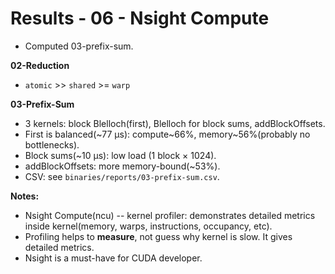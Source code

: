 # Results - 06 - Nsight Compute

- Computed 03-prefix-sum.

**02-Reduction**
- `atomic` >> `shared` >= `warp`

**03-Prefix-Sum**
- 3 kernels: block Blelloch(first), Blelloch for block sums, addBlockOffsets.
- First is balanced(~77 µs): compute~66%, memory~56%(probably no bottlenecks).
- Block sums(~10 µs): low load (1 block × 1024).
- addBlockOffsets: more memory-bound(~53%).
- CSV: see `binaries/reports/03-prefix-sum.csv`.

**Notes:**
- Nsight Compute(ncu) -- kernel profiler: demonstrates detailed metrics inside kernel(memory, warps, instructions, occupancy, etc).
- Profiling helps to **measure**, not guess why kernel is slow. It gives detailed metrics. 
- Nsight is a must-have for CUDA developer.
